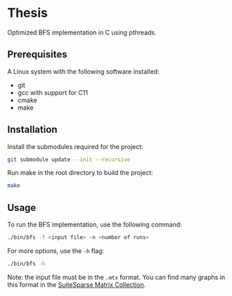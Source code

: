 # Thesis

Optimized BFS implementation in C using pthreads.

## Prerequisites
A Linux system with the following software installed:
- git
- gcc with support for C11
- cmake
- make

## Installation

Install the submodules required for the project:
```bash
git submodule update --init --recursive
```

Run make in the root directory to build the project:
  ```bash
  make
  ```

## Usage

To run the BFS implementation, use the following command:
```bash
./bin/bfs -f <input file> -n <number of runs>
```
For more options, use the `-h` flag:
```bash
./bin/bfs -h
```

Note: the input file must be in the `.mtx` format. You can find many graphs in this format in the [SuiteSparse Matrix Collection](https://sparse.tamu.edu/).